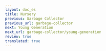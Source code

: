 ```yaml
---
layout: doc_es
title: Nursery
previous: Garbage Collector
previous_url: garbage-collector
next: Young Generation
next_url: garbage-collector/young-generation
review: true
translated: true
---
```


